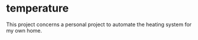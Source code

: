 # temperature
This project concerns a personal project to automate the heating system for my own home.
